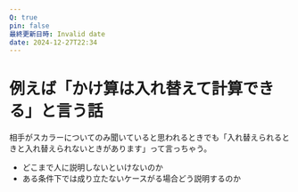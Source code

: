 ```yaml
---
Q: true
pin: false
最終更新日時: Invalid date
date: 2024-12-27T22:34
---
```

# 例えば「かけ算は入れ替えて計算できる」と言う話

相手がスカラーについてのみ聞いていると思われるときでも「入れ替えられるときと入れ替えられないときがあります」って言っちゃう。

- どこまで人に説明しないといけないのか
- ある条件下では成り立たないケースがる場合どう説明するのか
